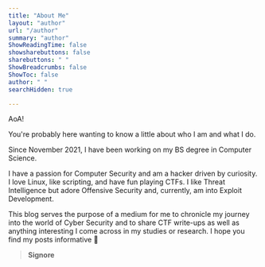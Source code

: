 ```yaml
---
title: "About Me"
layout: "author"
url: "/author"
summary: "author"
ShowReadingTime: false
showsharebuttons: false
sharebuttons: " "
ShowBreadcrumbs: false
ShowToc: false
author: " "
searchHidden: true

---
```


AoA!

You're probably here wanting to know a little about who I am and what I do.

Since November 2021, I have been working on my BS degree in Computer Science.

I have a passion for Computer Security and am a hacker driven by curiosity. I love Linux, like scripting, and have fun playing CTFs. I like Threat Intelligence but adore Offensive Security and, currently, am into Exploit Development.

This blog serves the purpose of a medium for me to chronicle my journey into the world of Cyber Security and to share CTF write-ups as well as anything interesting I come across in my studies or research. I hope you find my posts informative :slightly_smiling_face:

> **Signore**
